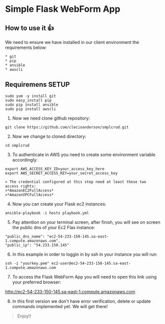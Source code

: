 # Simple Flask WebForm App

## How to use it :+1:

We need to ensure we have installed in our client environment the requirements below:
```
* git
* pip
* ansible
* awscli
```

## Requiremens SETUP
```
sudo yum -y install git
sudo easy_install pip
sudo pip install ansible
sudo pip install awscli
```

1. Now we need clone github repository:
```
git clone https://github.com/clecioanderson/smplcrud.git
```

2. Now we change to cloned directory:
```
cd smplcrud
```

3. To authenticate in AWS you need to create some environment variable accordingly:
```
export AWS_ACCESS_KEY_ID=your_access_key_here
export AWS_SECRET_ACCESS_KEY=your_secret_access_key

> The credential configured at this step need at least these two access rights:
>*AmazonEC2FullAccess*
>*AmazonVPCFullAccess*
```

4. Now you can create your Flask ec2 instances:
```
ansible-playbook -i hosts playbook.yml
```

5. Pay attention on your terminal screen, after finish, you will see on screen the public dns of your Ec2 Flas instance:
```
"public_dns_name": "ec2-54-233-150-145.sa-east-1.compute.amazonaws.com", 
"public_ip": "54.233.150.145"
```

6. In this example in order to loggin in by ssh in your instance you will run:
```
ssh -i "yourkey.pem" ec2-user@ec2-54-233-150-145.sa-east-1.compute.amazonaws.com
```

7. To access the Flask WebForm App you will need to open this link using your preferred browser:

http://ec2-54-233-150-145.sa-east-1.compute.amazonaws.com

8. In this first version we don't have error verification, delete or update commands implemented yet. We will get there!

> Enjoy!!

